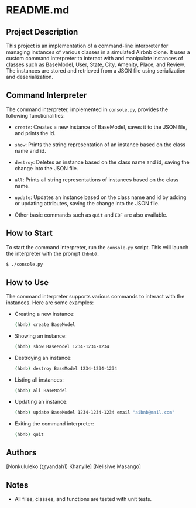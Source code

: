# README.md

## Project Description

This project is an implementation of a command-line interpreter for managing instances of various classes in a simulated Airbnb clone. It uses a custom command interpreter to interact with and manipulate instances of classes such as BaseModel, User, State, City, Amenity, Place, and Review. The instances are stored and retrieved from a JSON file using serialization and deserialization.

## Command Interpreter

The command interpreter, implemented in `console.py`, provides the following functionalities:

- `create`: Creates a new instance of BaseModel, saves it to the JSON file, and prints the id.

- `show`: Prints the string representation of an instance based on the class name and id.

- `destroy`: Deletes an instance based on the class name and id, saving the change into the JSON file.

- `all`: Prints all string representations of instances based on the class name.

- `update`: Updates an instance based on the class name and id by adding or updating attributes, saving the change into the JSON file.

- Other basic commands such as `quit` and `EOF` are also available.

## How to Start

To start the command interpreter, run the `console.py` script. This will launch the interpreter with the prompt `(hbnb)`.

```bash
$ ./console.py
```

## How to Use

The command interpreter supports various commands to interact with the instances. Here are some examples:

- Creating a new instance:

  ```bash
  (hbnb) create BaseModel
  ```

- Showing an instance:

  ```bash
  (hbnb) show BaseModel 1234-1234-1234
  ```

- Destroying an instance:

  ```bash
  (hbnb) destroy BaseModel 1234-1234-1234
  ```

- Listing all instances:

  ```bash
  (hbnb) all BaseModel
  ```

- Updating an instance:

  ```bash
  (hbnb) update BaseModel 1234-1234-1234 email "aibnb@mail.com"
  ```

- Exiting the command interpreter:

  ```bash
  (hbnb) quit
  ```

## Authors

 [Nonkululeko (@yandah1) Khanyile]
 [Nelisiwe Masango]

## Notes

- All files, classes, and functions are tested with unit tests.
